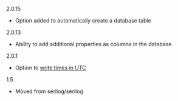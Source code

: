 2.0.15
 * Option added to automatically create a database table

2.0.13
 * Ability to add additional properties as columns in the database

2.0.1
 * Option to [write times in UTC](https://github.com/serilog/serilog-sinks-mssqlserver/pull/1)

1.5
 * Moved from serilog/serilog
